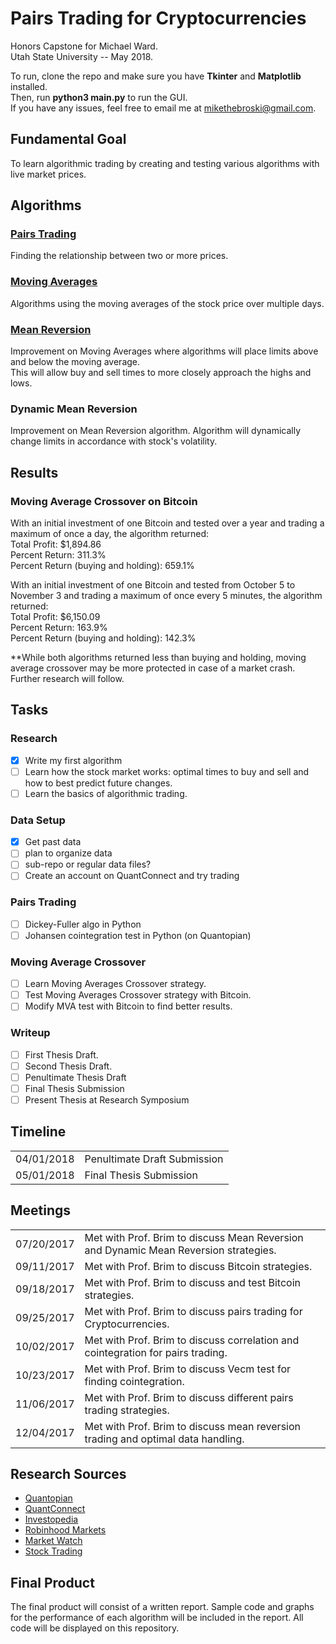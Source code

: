 # Pairs Trading for Cryptocurrencies
Honors Capstone for Michael Ward.  
Utah State University -- May 2018.

To run, clone the repo and make sure you have **Tkinter** and **Matplotlib** installed.  
Then, run **python3 main.py** to run the GUI.  
If you have any issues, feel free to email me at mikethebroski@gmail.com.

## Fundamental Goal
To learn algorithmic trading by creating and testing various algorithms with live market prices.

## Algorithms
### <a href="/Pairs/">Pairs Trading</a>
Finding the relationship between two or more prices.

### <a href="/Moving Averages/">Moving Averages</a>
Algorithms using the moving averages of the stock price over multiple days.

### <a href="/Mean Reversion/">Mean Reversion</a>
Improvement on Moving Averages where algorithms will place limits above and below the moving average.  
This will allow buy and sell times to more closely approach the highs and lows.

### Dynamic Mean Reversion
Improvement on Mean Reversion algorithm. Algorithm will dynamically change limits in accordance with stock's volatility.

## Results

### Moving Average Crossover on Bitcoin
With an initial investment of one Bitcoin and tested over a year and trading a maximum of once a day, the algorithm returned:  
Total Profit:  $1,894.86  
Percent Return:  311.3%  
Percent Return (buying and holding):  659.1%  

With an initial investment of one Bitcoin and tested from October 5 to November 3 and trading a maximum of once every 5 minutes, the algorithm returned:  
Total Profit:  $6,150.09  
Percent Return:  163.9%  
Percent Return (buying and holding):  142.3%  

\*\*While both algorithms returned less than buying and holding, moving average crossover may be more protected in case of a market crash. Further research will follow.

## Tasks

### Research
- [x] Write my first algorithm
- [ ] Learn how the stock market works: optimal times to buy and sell and how to best predict future changes.
- [ ] Learn the basics of algorithmic trading.

### Data Setup
- [x] Get past data
- [ ] plan to organize data
- [ ] sub-repo or regular data files?
- [ ] Create an account on QuantConnect and try trading

### Pairs Trading
- [ ] Dickey-Fuller algo in Python  
- [ ] Johansen cointegration test in Python (on Quantopian)  

### Moving Average Crossover
- [ ] Learn Moving Averages Crossover strategy.
- [ ] Test Moving Averages Crossover strategy with Bitcoin.
- [ ] Modify MVA test with Bitcoin to find better results.

### Writeup
- [ ] First Thesis Draft.
- [ ] Second Thesis Draft.
- [ ] Penultimate Thesis Draft
- [ ] Final Thesis Submission
- [ ] Present Thesis at Research Symposium

## Timeline

<table>
  <tr>
    <td>04/01/2018</td>
    <td>Penultimate Draft Submission</td>
  </tr>
  <tr>
    <td>05/01/2018</td>
    <td>Final Thesis Submission</td>
  </tr>
</table>

## Meetings

<table>
  <tr>
    <td>07/20/2017</td>
    <td>Met with Prof. Brim to discuss Mean Reversion and Dynamic Mean Reversion strategies.</td>
  </tr>
  <tr>
    <td>09/11/2017</td>
    <td>Met with Prof. Brim to discuss Bitcoin strategies.</td>
  </tr>
  <tr>
    <td>09/18/2017</td>
    <td>Met with Prof. Brim to discuss and test Bitcoin strategies.</td>
  </tr>
  <tr>
    <td>09/25/2017</td>
    <td>Met with Prof. Brim to discuss pairs trading for Cryptocurrencies.</td>
  </tr>
  <tr>
    <td>10/02/2017</td>
    <td>Met with Prof. Brim to discuss correlation and cointegration for pairs trading.</td>
  </tr>
  <tr>
    <td>10/23/2017</td>
    <td>Met with Prof. Brim to discuss Vecm test for finding cointegration.</td>
  </tr>
  <tr>
    <td>11/06/2017</td>
    <td>Met with Prof. Brim to discuss different pairs trading strategies.</td>
  </tr>
  <tr>
    <td>12/04/2017</td>
    <td>Met with Prof. Brim to discuss mean reversion trading and optimal data handling.</td>
  </tr>
</table>

## Research Sources
<ul>
<li><a href="https://quantopian.com">Quantopian</a></li>
<li><a href="https://www.quantconnect.com">QuantConnect</a></li>
<li><a href="http://investopedia.com">Investopedia</a></li>
<li><a href="https://robinhood.com">Robinhood Markets</a></li>
<li><a href="http://marketwatch.com">Market Watch</a></li>
<li><a href="http://stocktrading.com">Stock Trading</a></li>
</ul>

## Final Product
The final product will consist of a written report. Sample code and graphs for the performance of each algorithm will
be included in the report. All code will be displayed on this repository.
